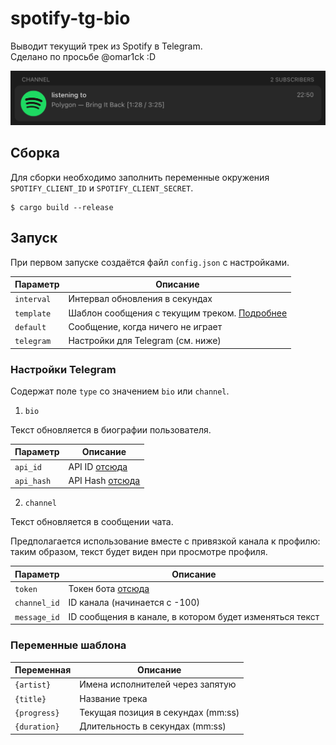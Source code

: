 # spotify-tg-bio

Выводит текущий трек из Spotify в Telegram.  
Сделано по просьбе @omar1ck :D

![Demo](demo_channel.png)

## Сборка

Для сборки необходимо заполнить переменные окружения `SPOTIFY_CLIENT_ID` и `SPOTIFY_CLIENT_SECRET`.

```
$ cargo build --release
```

## Запуск

При первом запуске создаётся файл `config.json` с настройками.

| Параметр   | Описание                                                            |
| ---------- | ------------------------------------------------------------------- |
| `interval` | Интервал обновления в секундах                                      |
| `template` | Шаблон сообщения с текущим треком. [Подробнее](#переменные-шаблона) |
| `default`  | Сообщение, когда ничего не играет                                   |
| `telegram` | Настройки для Telegram (см. ниже)                                   |

### Настройки Telegram

Содержат поле `type` со значением `bio` или `channel`.

1. `bio`

Текст обновляется в биографии пользователя.

| Параметр   | Описание                                   |
| ---------- | ------------------------------------------ |
| `api_id`   | API ID [отсюда](https://my.telegram.org)   |
| `api_hash` | API Hash [отсюда](https://my.telegram.org) |

2. `channel`

Текст обновляется в сообщении чата.

Предполагается использование вместе с привязкой канала к профилю: таким образом, текст будет виден при просмотре профиля.

| Параметр     | Описание                                                |
| ------------ | ------------------------------------------------------- |
| `token`      | Токен бота [отсюда](https://t.me/BotFather)             |
| `channel_id` | ID канала (начинается с -100)                           |
| `message_id` | ID сообщения в канале, в котором будет изменяться текст |

### Переменные шаблона

| Переменная   | Описание                           |
| ------------ | ---------------------------------- |
| `{artist}`   | Имена исполнителей через запятую   |
| `{title}`    | Название трека                     |
| `{progress}` | Текущая позиция в секундах (mm:ss) |
| `{duration}` | Длительность в секундах (mm:ss)    |
